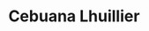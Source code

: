---
title: "Cebuana Lhuillier"
url: /baguio/cebuana-lhuillier-lakandula-street/
shop: pawnbroker
---